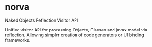 # norva
Naked Objects Reflection Visitor API

Unified visitor API for processing Objects, Classes and javax.model via reflection. Allowing simpler creation of code generators or UI binding frameworks.
